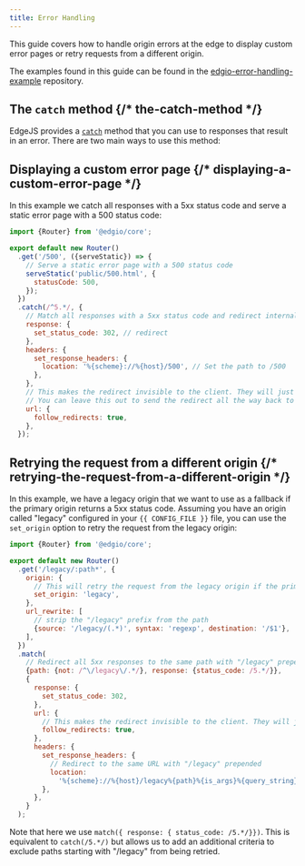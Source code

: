 ```yaml
---
title: Error Handling
---
```


This guide covers how to handle origin errors at the edge to display custom error pages or retry requests from a different origin.

The examples found in this guide can be found in the [edgio-error-handling-example](https://github.com/edgio-docs/edgio-error-handling-example) repository.

## The `catch` method {/* the-catch-method */}

EdgeJS provides a [`catch`](/docs/api/core/classes/router_Router.default.html#catch) method that you can use to responses that result in an error. There are two main ways to use this method:

## Displaying a custom error page {/* displaying-a-custom-error-page */}

In this example we catch all responses with a 5xx status code and serve a static error page with a 500 status code:

```js
import {Router} from '@edgio/core';

export default new Router()
  .get('/500', ({serveStatic}) => {
    // Serve a static error page with a 500 status code
    serveStatic('public/500.html', {
      statusCode: 500,
    });
  })
  .catch(/^5.*/, {
    // Match all responses with a 5xx status code and redirect internally to /500
    response: {
      set_status_code: 302, // redirect
    },
    headers: {
      set_response_headers: {
        location: '%{scheme}://%{host}/500', // Set the path to /500
      },
    },
    // This makes the redirect invisible to the client. They will just see the 500.html page.
    // You can leave this out to send the redirect all the way back to the client.
    url: {
      follow_redirects: true,
    },
  });
```

## Retrying the request from a different origin {/* retrying-the-request-from-a-different-origin */}

In this example, we have a legacy origin that we want to use as a fallback if the primary origin returns a 5xx status code. Assuming you have an origin
called "legacy" configured in your `{{ CONFIG_FILE }}` file, you can use the `set_origin` option to retry the request from the legacy origin:

```js
import {Router} from '@edgio/core';

export default new Router()
  .get('/legacy/:path*', {
    origin: {
      // This will retry the request from the legacy origin if the primary origin returns a 5xx status code
      set_origin: 'legacy',
    },
    url_rewrite: [
      // strip the "/legacy" prefix from the path
      {source: '/legacy/(.*)', syntax: 'regexp', destination: '/$1'},
    ],
  })
  .match(
    // Redirect all 5xx responses to the same path with "/legacy" prepended (unless we already have a "/legacy" in the path)
    {path: {not: /^\/legacy\/.*/}, response: {status_code: /5.*/}},
    {
      response: {
        set_status_code: 302,
      },
      url: {
        // This makes the redirect invisible to the client. They will just see the 500.html page.
        follow_redirects: true,
      },
      headers: {
        set_response_headers: {
          // Redirect to the same URL with "/legacy" prepended
          location:
            '%{scheme}://%{host}/legacy%{path}%{is_args}%{query_string}',
        },
      },
    }
  );
```

Note that here we use `match({ response: { status_code: /5.*/}})`. This is equivalent to `catch(/5.*/)` but allows us to add an additional criteria to exclude paths starting with "/legacy" from being retried.
